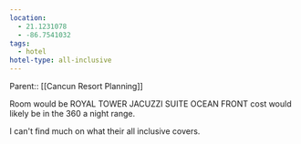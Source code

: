 ```yaml
---
location:
  - 21.1231078
  - -86.7541032
tags:
  - hotel
hotel-type: all-inclusive
---
```

Parent:: [[Cancun Resort Planning]]

Room would be ROYAL TOWER JACUZZI SUITE OCEAN FRONT cost would likely be in the 360 a night range.

I can't find much on what their all inclusive covers.